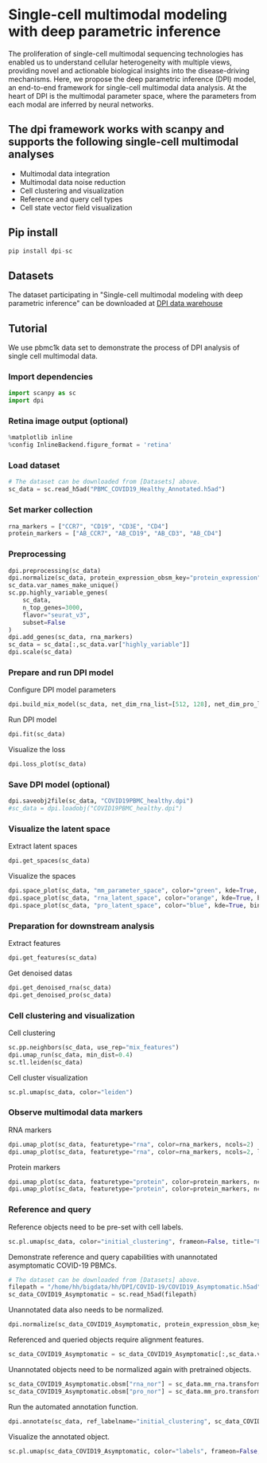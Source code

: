 # Single-cell multimodal modeling with deep parametric inference
The proliferation of single-cell multimodal sequencing technologies has enabled us to understand cellular heterogeneity with multiple views, providing novel and actionable biological insights into the disease-driving mechanisms. Here, we propose the deep parametric inference (DPI) model, an end-to-end framework for single-cell multimodal data analysis. At the heart of DPI is the multimodal parameter space, where the parameters from each modal are inferred by neural networks. 
## The dpi framework works with scanpy and supports the following single-cell multimodal analyses
* Multimodal data integration
* Multimodal data noise reduction
* Cell clustering and visualization
* Reference and query cell types
* Cell state vector field visualization
## Pip install
```python
pip install dpi-sc
```
## Datasets
The dataset participating in "Single-cell multimodal modeling with deep parametric inference" can be downloaded at [DPI data warehouse](http://101.34.64.251:88/)
## Tutorial
We use pbmc1k data set to demonstrate the process of DPI analysis of single cell multimodal data.
### Import dependencies
```python
import scanpy as sc
import dpi
```
### Retina image output (optional)
```python
%matplotlib inline
%config InlineBackend.figure_format = 'retina'
```
### Load dataset
```python
# The dataset can be downloaded from [Datasets] above.
sc_data = sc.read_h5ad("PBMC_COVID19_Healthy_Annotated.h5ad")
```
### Set marker collection
```python
rna_markers = ["CCR7", "CD19", "CD3E", "CD4"]
protein_markers = ["AB_CCR7", "AB_CD19", "AB_CD3", "AB_CD4"]
```
### Preprocessing
```python
dpi.preprocessing(sc_data)
dpi.normalize(sc_data, protein_expression_obsm_key="protein_expression")
sc_data.var_names_make_unique()
sc.pp.highly_variable_genes(
    sc_data,
    n_top_genes=3000,
    flavor="seurat_v3",
    subset=False
)
dpi.add_genes(sc_data, rna_markers)
sc_data = sc_data[:,sc_data.var["highly_variable"]]
dpi.scale(sc_data)
```
### Prepare and run DPI model
Configure DPI model parameters
```python
dpi.build_mix_model(sc_data, net_dim_rna_list=[512, 128], net_dim_pro_list=[128], net_dim_rna_mean=128, net_dim_pro_mean=128, net_dim_mix=128, lr=0.0001)
```
Run DPI model
```python
dpi.fit(sc_data)
```
Visualize the loss
```python
dpi.loss_plot(sc_data)
```
### Save DPI model (optional)
```python
dpi.saveobj2file(sc_data, "COVID19PBMC_healthy.dpi")
#sc_data = dpi.loadobj("COVID19PBMC_healthy.dpi")
```
### Visualize the latent space
Extract latent spaces
```python
dpi.get_spaces(sc_data)
```
Visualize the spaces
```python
dpi.space_plot(sc_data, "mm_parameter_space", color="green", kde=True, bins=30)
dpi.space_plot(sc_data, "rna_latent_space", color="orange", kde=True, bins=30)
dpi.space_plot(sc_data, "pro_latent_space", color="blue", kde=True, bins=30)
```
### Preparation for downstream analysis
Extract features
```python
dpi.get_features(sc_data)
```
Get denoised datas
```python
dpi.get_denoised_rna(sc_data)
dpi.get_denoised_pro(sc_data)
```
### Cell clustering and visualization
Cell clustering
```python
sc.pp.neighbors(sc_data, use_rep="mix_features")
dpi.umap_run(sc_data, min_dist=0.4)
sc.tl.leiden(sc_data)
```
Cell cluster visualization
```python
sc.pl.umap(sc_data, color="leiden")
```
### Observe multimodal data markers
RNA markers
```python
dpi.umap_plot(sc_data, featuretype="rna", color=rna_markers, ncols=2)
dpi.umap_plot(sc_data, featuretype="rna", color=rna_markers, ncols=2, layer="rna_denoised")
```
Protein markers
```python
dpi.umap_plot(sc_data, featuretype="protein", color=protein_markers, ncols=2)
dpi.umap_plot(sc_data, featuretype="protein", color=protein_markers, ncols=2, layer="pro_denoised")
```
### Reference and query
Reference objects need to be pre-set with cell labels.
```python
sc.pl.umap(sc_data, color="initial_clustering", frameon=False, title="PBMC COVID19 Healthy labels")
```
Demonstrate reference and query capabilities with unannotated asymptomatic COVID-19 PBMCs.
```python
# The dataset can be downloaded from [Datasets] above.
filepath = "/home/hh/bigdata/hh/DPI/COVID-19/COVID19_Asymptomatic.h5ad"
sc_data_COVID19_Asymptomatic = sc.read_h5ad(filepath)
```
Unannotated data also needs to be normalized.
```python
dpi.normalize(sc_data_COVID19_Asymptomatic, protein_expression_obsm_key="protein_expression")
```
Referenced and queried objects require alignment features.
```python
sc_data_COVID19_Asymptomatic = sc_data_COVID19_Asymptomatic[:,sc_data.var.index]
```
Unannotated objects need to be normalized again with pretrained objects.
```python
sc_data_COVID19_Asymptomatic.obsm["rna_nor"] = sc_data.mm_rna.transform(sc_data_COVID19_Asymptomatic.X).astype("float16")
sc_data_COVID19_Asymptomatic.obsm["pro_nor"] = sc_data.mm_pro.transform(sc_data_COVID19_Asymptomatic.obsm["pro_nor"]).astype("float16")
```
Run the automated annotation function.
```python
dpi.annotate(sc_data, ref_labelname="initial_clustering", sc_data_COVID19_Asymptomatic)
```
Visualize the annotated object.
```python
sc.pl.umap(sc_data_COVID19_Asymptomatic, color="labels", frameon=False, title="PBMC COVID19 Asymptomatic Annotated")
```

